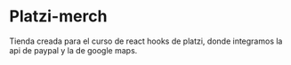 # Platzi-merch

Tienda creada para el curso de react hooks de platzi, donde integramos la api de paypal y la de google maps.